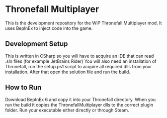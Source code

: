 # Thronefall Multiplayer

This is the development repository for the WIP Thronefall Multiplayer mod.
It uses BepInEx to inject code into the game.

## Development Setup

This is written in CSharp so you will have to acquire an IDE that can read .sln files (for example JetBrains Rider)
You will also need an installation of Thronefall, run the setup.ps1 script to acquire all required dlls from your installation.
After that open the solution file and run the build.

## How to Run

Download BepInEx 6 and copy it into your Thronefall directory.
When you run the build it copies the ThronefallMultiplayer dlls to the correct plugin folder.
Run your executable either directly or through Steam.
